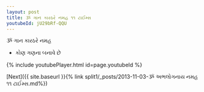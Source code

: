 ```yaml
---
layout: post
title: ૐ ગાન કારઠરે નમહ ૧૧ ટાઈમ્સ
youtubeId: jU29bRf-QQU
---
```

 
 
 ૐ ગાન કારઠરે નમહ  
 
 -  કોણ ગણના બનાવે છે 
 
  
 
  
 
 
 
 
 
 


{% include youtubePlayer.html id=page.youtubeId %}
 
[Next]({{ site.baseurl }}{% link  split1/_posts/2013-11-03-ૐ અભલોગનાય નમહ ૧૧ ટાઈમ્સ.md%})
 
